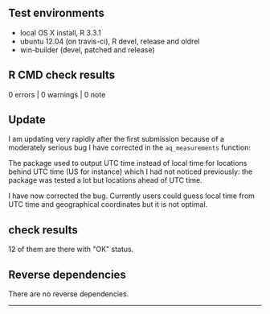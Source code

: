 ## Test environments
* local OS X install, R 3.3.1
* ubuntu 12.04 (on travis-ci), R devel, release and oldrel
* win-builder (devel, patched and release)

## R CMD check results

0 errors | 0 warnings | 0 note

## Update

I am updating very rapidly after the first submission because of a moderately serious bug I have corrected in the `aq_measurements` function:

The package used to output UTC time instead of local time for locations behind UTC time (US for instance) which I had not noticed previously: the package was tested a lot but locations ahead of UTC time.

I have now corrected the bug. Currently users could guess local time from UTC time and geographical coordinates but it is not optimal.

## check results

12 of them are there with "OK" status.

## Reverse dependencies

There are no reverse dependencies.

---


